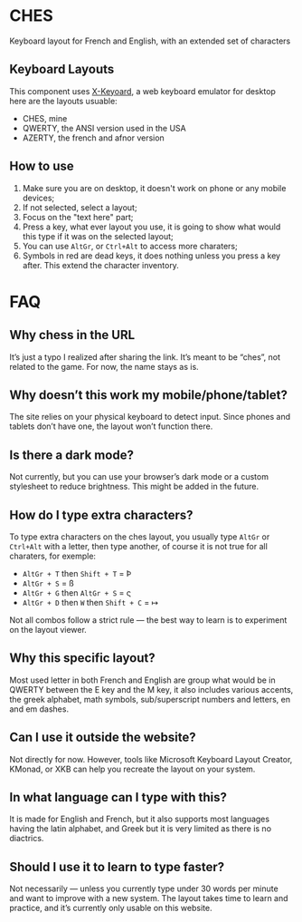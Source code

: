 CHES
================================================================================

Keyboard layout for French and English, with an extended set of characters

Keyboard Layouts
--------------------------------------------------------------------------------

This component uses [X-Keyoard](https://github.com/OneDeadKey/x-keyboard/tree/master), a web keyboard emulator for desktop here are the layouts usuable:
- CHES, mine
- QWERTY, the ANSI version used in the USA
- AZERTY, the french and afnor version

## How to use
1. Make sure you are on desktop, it doesn't work on phone or any mobile devices;
2. If not selected, select a layout;
3. Focus on the "text here" part;
4. Press a key, what ever layout you use, it is going to show what would this type if it was on the selected layout;
5. You can use `AltGr`, or `Ctrl+Alt` to access more charaters;
6. Symbols in red are dead keys, it does nothing unless you press a key after. This extend the character inventory.

# FAQ
## Why chess in the URL
It’s just a typo I realized after sharing the link. It’s meant to be “ches”, not related to the game. For now, the name stays as is.
## Why doesn’t this work my mobile/phone/tablet?
The site relies on your physical keyboard to detect input. Since phones and tablets don’t have one, the layout won’t function there.
## Is there a dark mode?
Not currently, but you can use your browser’s dark mode or a custom stylesheet to reduce brightness. This might be added in the future.
## How do I type extra characters?
To type extra characters on the ches layout, you usually type `AltGr` or `Ctrl+Alt` with a letter, then type another, of course it is not true for all charaters, for exemple:
- `AltGr + T` then `Shift + T` = Þ
- `AltGr + S` = ß
- `AltGr + G` then `AltGr + S` = ς
- `AltGr + D` then `W` then `Shift + C` = ↦

Not all combos follow a strict rule — the best way to learn is to experiment on the layout viewer.
## Why this specific layout?
Most used letter in both French and English are group what would be in QWERTY between the E key and the M key, it also includes various accents, the greek alphabet, math symbols, sub/superscript numbers and letters, en and em dashes.
## Can I use it outside the website?
Not directly for now. However, tools like Microsoft Keyboard Layout Creator, KMonad, or XKB can help you recreate the layout on your system.
## In what language can I type with this?
It is made for English and French, but it also supports most languages having the latin alphabet, and Greek but it is very limited as there is no diactrics.
## Should I use it to learn to type faster?
Not necessarily — unless you currently type under 30 words per minute and want to improve with a new system. The layout takes time to learn and practice, and it’s currently only usable on this website.
